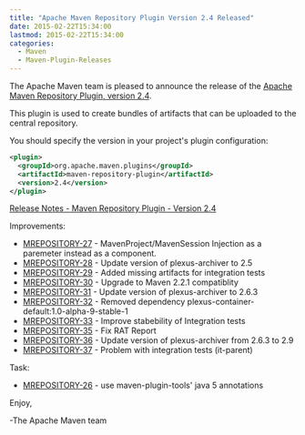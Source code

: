 ```yaml
---
title: "Apache Maven Repository Plugin Version 2.4 Released"
date: 2015-02-22T15:34:00
lastmod: 2015-02-22T15:34:00
categories:
  - Maven
  - Maven-Plugin-Releases
---
```

The Apache Maven team is pleased to announce the release of the 
[Apache Maven Repository Plugin, version 2.4](http://maven.apache.org/plugins/maven-repository-plugin/).

This plugin is used to create bundles of artifacts that can be uploaded to the
central repository.

You should specify the version in your project's plugin configuration:

```xml
<plugin>
  <groupId>org.apache.maven.plugins</groupId>
  <artifactId>maven-repository-plugin</artifactId>
  <version>2.4</version>
</plugin>
```

<!-- more -->

[Release Notes - Maven Repository Plugin - Version 2.4](http://jira.codehaus.org/secure/ReleaseNote.jspa?projectId=11250&version=16635)

Improvements:

 * [MREPOSITORY-27](https://issues.apache.org/jira/browse/MREPOSITORY-27) - MavenProject/MavenSession Injection as a paremeter instead as a component.
 * [MREPOSITORY-28](https://issues.apache.org/jira/browse/MREPOSITORY-28) - Update version of plexus-archiver to 2.5
 * [MREPOSITORY-29](https://issues.apache.org/jira/browse/MREPOSITORY-29) - Added missing artifacts for integration tests
 * [MREPOSITORY-30](https://issues.apache.org/jira/browse/MREPOSITORY-30) - Upgrade to Maven 2.2.1 compatiblity
 * [MREPOSITORY-31](https://issues.apache.org/jira/browse/MREPOSITORY-31) - Update version of plexus-archiver to 2.6.3
 * [MREPOSITORY-32](https://issues.apache.org/jira/browse/MREPOSITORY-32) - Removed dependency plexus-container-default:1.0-alpha-9-stable-1
 * [MREPOSITORY-33](https://issues.apache.org/jira/browse/MREPOSITORY-33) - Improve stabebility of Integration tests
 * [MREPOSITORY-35](https://issues.apache.org/jira/browse/MREPOSITORY-35) - Fix RAT Report
 * [MREPOSITORY-36](https://issues.apache.org/jira/browse/MREPOSITORY-36) - Update version of plexus-archiver from 2.6.3 to 2.9
 * [MREPOSITORY-37](https://issues.apache.org/jira/browse/MREPOSITORY-37) - Problem with integration tests (it-parent)

Task:

 * [MREPOSITORY-26](https://issues.apache.org/jira/browse/MREPOSITORY-26) - use maven-plugin-tools' java 5 annotations


Enjoy,

-The Apache Maven team

